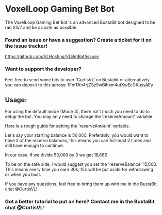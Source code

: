# VoxelLoop Gaming Bet Bot

The VoxelLoop Gaming Bet Bot is an advanced BustaBit bot designed to be ran 24/7 and be as safe as possible.

### Found an issue or have a suggestion? Create a ticket for it on the issue tracker!
https://github.com/VLHosting/VLBetBot/issues

### Want to support the developer?
Feel free to send some bits to user 'CurtisVL' on Bustabit or alternatively you can deposit to this adress: 1FmTAn4rjZSz9wBihkm4utXwEcGKusyAEy


## Usage:

For using the default mode (Mode 4), there isn't much you need to do to setup the bot. You may only need to change the 'reserveAmount' variable.

Here is a rough guide for setting the 'reserveAmount' variable.

Let's say your starting balance is 50,000.
Preferably, you would want to have 2 of the reserve balances, this means you can full-bust 2 times and still have enough to continue.

In our case, if we divide 50,000 by 3 we get 16,666.

To be on the safe side, I would suggest you set the 'reserveBalance' 15,000.
This means every time you earn 30k, 15k will be put aside for withdrawing or when you bust.


If you have any questions, feel free to bring them up with me in the BustaBit chat @CurtisVL!

### Got a better tutorial to put on here? Contact me in the BustaBit chat @CurtisVL!
